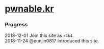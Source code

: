 # [pwnable.kr](http://pwnable.kr/)

### Progress
2018-12-01 Join this site as `r4k4`.  
2018-11-24 @eunjin0817 introduced this site.  